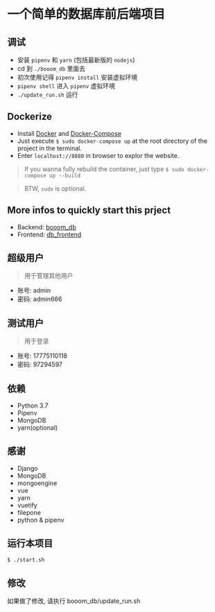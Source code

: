 # 一个简单的数据库前后端项目

## 调试

* 安装 `pipenv` 和 `yarn` (包括最新版的 `nodejs`)
* cd 到 `./booom_db` 里面去
* 初次使用记得 `pipenv install` 安装虚拟环境
* `pipenv shell` 进入 `pipenv` 虚拟环境
* `./update_run.sh` 运行

## Dockerize

* Install [Docker](https://docs.docker.com/install/) and [Docker-Compose](https://docs.docker.com/compose/install/)
* Just execute `$ sudo docker-compose up` at the root directory of the project in the terminal.
* Enter `localhost://8080` in browser to explor the website.

> If you wanna fully rebuild the container, just type `$ sudo docker-compose up --build`

> BTW, `sudo` is optional.

## More infos to quickly start this prject

* Backend: [booom_db](./booom_db)
* Frontend: [db_frontend](./booom_db/db_frontend)

## 超级用户

> 用于管理其他用户

* 账号: admin
* 密码: admin666

## 测试用户

> 用于登录

* 账号: 17775110118
* 密码: 97294597

## 依赖

* Python 3.7
* Pipenv
* MongoDB
* yarn(optional)

## 感谢

* Django
* MongoDB
* mongoengine
* vue
* yarn
* vuetify
* filepone
* python & pipenv

## 运行本项目

```bash
$ ./start.sh
```

## 修改

如果做了修改, 请执行 booom\_db/update\_run.sh
